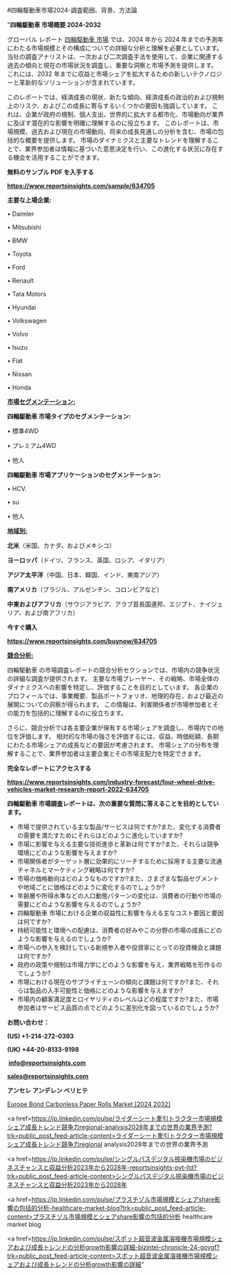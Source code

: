 #四輪駆動車市場2024-調査範囲、背景、方法論

"<strong>四輪駆動車 市場概要 2024-2032</strong>

グローバル レポート <a href=https://www.reportsinsights.com/sample/634705>四輪駆動車 市場</a> では、2024 年から 2024 年までの予測年にわたる市場規模とその構成についての詳細な分析と理解を必要としています。 当社の調査アナリストは、一次および二次調査手法を使用して、企業に関連する過去の傾向と現在の市場状況を調査し、重要な洞察と市場予測を提供します。 これには、2032 年までに収益と市場シェアを拡大​​するための新しいテクノロジーと革新的なソリューションが含まれています。

このレポートでは、経済成長の現状、新たな傾向、経済成長の政治的および規制上のリスク、およびこの成長に寄与するいくつかの要因も強調しています。 これは、企業が政府の規制、個人支出、世界的に拡大する都市化、市場動向が業界に及ぼす潜在的な影響を明確に理解するのに役立ちます。 このレポートは、市場規模、過去および現在の市場動向、将来の成長見通しの分析を含む、市場の包括的な概要を提供します。 市場のダイナミクスと主要なトレンドを理解することで、業界参加者は情報に基づいた意思決定を行い、この進化する状況に存在する機会を活用することができます。

<strong><b>無料のサンプル PDF を入手する</b></strong>

<a href=https://www.reportsinsights.com/sample/634705><strong><u>https://www.reportsinsights.com/sample/634705</u></strong></a>

<strong>主要な上場企業:</strong>

• Daimler

• Mitsubishi

• BMW

• Toyota

• Ford

• Renault

• Tata Motors

• Hyundai

• Volkswagen

• Volvo

• Isuzu

• Fiat

• Nissan

• Honda

<strong><u>市場セグメンテーション</u></strong><strong><u>:</u></strong>

<strong>四輪駆動車 市場タイプのセグメンテーション:</strong>

• 標準4WD

• プレミアム4WD

• 他人

<strong>四輪駆動車 市場アプリケーションのセグメンテーション:</strong>

• HCV.

• su

• 他人

<strong><u>地域別</u></strong><strong><u>:</u></strong>

<strong>北米</strong>（米国、カナダ、およびメキシコ）

<strong>ヨーロッパ</strong>（ドイツ、フランス、英国、ロシア、イタリア）

<strong>アジア太平洋</strong>（中国、日本、韓国、インド、東南アジア）

<strong>南アメリカ</strong>（ブラジル、アルゼンチン、コロンビアなど）

<strong>中東およびアフリカ</strong>（サウジアラビア、アラブ首長国連邦、エジプト、ナイジェリア、および南アフリカ）

<strong>今すぐ購入</strong>

<a href=https://www.reportsinsights.com/buynow/634705><strong><u>https://www.reportsinsights.com/buynow/634705</u></strong></a>

<strong><u>競合分析:</u></strong>

四輪駆動車 の市場調査レポートの競合分析セクションでは、市場内の競争状況の詳細な調査が提供されます。 主要な市場プレーヤー、その戦略、市場全体のダイナミクスへの影響を特定し、評価することを目的としています。 各企業のプロフィールでは、事業概要、製品ポートフォリオ、地理的存在、および最近の展開についての洞察が得られます。 この情報は、利害関係者が市場参加者とその能力を包括的に理解するのに役立ちます。

さらに、競合分析では各主要企業が保有する市場シェアを調査し、市場内での地位を評価します。 相対的な市場の強さを評価するには、収益、時価総額、長期にわたる市場シェアの成長などの要因が考慮されます。 市場シェアの分布を理解することで、業界参加者は主要企業とその市場支配力を特定できます。

<strong>完全なレポートにアクセスする</strong>

<a href=https://www.reportsinsights.com/industry-forecast/four-wheel-drive-vehicles-market-research-report-2022-634705><strong><u><b>https://www.reportsinsights.com/industry-forecast/four-wheel-drive-vehicles-market-research-report-2022-634705</b></u></strong></a>

<strong><b>四輪駆動車 市場調査レポートは、次の重要な質問に答えることを目的としています。</b></strong>
<ul>
  <li>市場で提供されている主な製品/サービスは何ですか?また、変化する消費者の需要を満たすためにそれらはどのように進化していますか?</li>
  <li>市場に影響を与える主要な技術進歩と革新は何ですか?また、それらは競争環境にどのような影響を与えますか?</li>
  <li>市場関係者がターゲット層に効果的にリーチするために採用する主要な流通チャネルとマーケティング戦略は何ですか?</li>
  <li>市場の価格動向はどのようなものですか?また、さまざまな製品セグメントや地域ごとに価格はどのように変化するのでしょうか?</li>
  <li>年齢層や所得水準などの人口動態パターンの変化は、消費者の行動や市場の需要にどのような影響を与えるのでしょうか?</li>
  <li>四輪駆動車 市場における企業の収益性に影響を与える主なコスト要因と要因は何ですか?</li>
  <li>持続可能性と環境への配慮は、消費者の好みやこの分野の市場の成長にどのような影響を与えるのでしょうか?</li>
  <li>市場への参入を検討している新規参入者や投資家にとっての投資機会と課題は何ですか?</li>
  <li>政府の政策や規制は市場力学にどのような影響を与え、業界戦略を形作るのでしょうか?</li>
  <li>市場における現在のサプライチェーンの傾向と課題は何ですか?また、それらは製品の入手可能性と価格にどのような影響を与えますか?</li>
  <li>市場内の顧客満足度とロイヤリティのレベルはどの程度ですか?また、市場参加者はサービス品質の点でどのように差別化を図っているのでしょうか?</li>
</ul>
<strong>お問い合わせ：</strong>

<strong>(US) +1-214-272-0393</strong>

<strong>(UK) +44-20-8133-9198</strong>

<strong> </strong><a href=info@reportsinsights.com><strong><u>info@reportsinsights.com</u></strong></a>

<a href=sales@reportsinsights.com><strong><u>sales@reportsinsights.com</u></strong></a>

<strong>アンセレ アンデレン ベリヒテ</strong>

<a href=https://www.linkedin.com/pulse/europe-bond-carbonless-paper-rolls-market-in-depth-bup9f/>Europe Bond Carbonless Paper Rolls Market [2024 2032]</a>

<a href=https://jp.linkedin.com/pulse/ライダーシート牽引トラクター市場規模シェア成長トレンド競争力regional-analysis2028年までの世界の業界予測?trk=public_post_feed-article-content>ライダーシート牽引トラクター市場規模シェア成長トレンド競争力regional analysis2028年までの世界の業界予測</a>

<a href=https://jp.linkedin.com/pulse/シングルパスデジタル捺染機市場のビジネスチャンスと収益分析2023年から2028年-reportsinsights-pvt-ltd?trk=public_post_feed-article-content>シングルパスデジタル捺染機市場のビジネスチャンスと収益分析2023年から2028年</a>

<a href=https://jp.linkedin.com/pulse/プラスチゾル市場規模とシェアshare影響の包括的分析-healthcare-market-blog?trk=public_post_feed-article-content>プラスチゾル市場規模とシェアshare影響の包括的分析 healthcare market blog</a>

<a href=https://jp.linkedin.com/pulse/スポット超音波金属溶接機市場規模シェアおよび成長トレンドの分析growth影響の詳細-bizintel-chronicle-24-govgf?trk=public_post_feed-article-content>スポット超音波金属溶接機市場規模シェアおよび成長トレンドの分析growth影響の詳細</a>"
